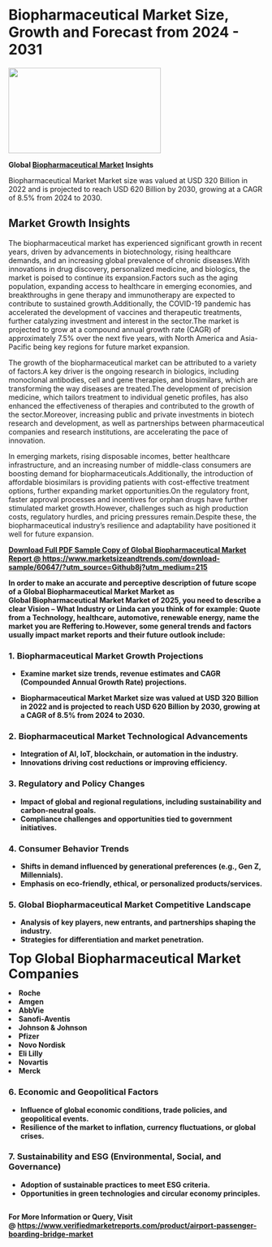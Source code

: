 <H1>Biopharmaceutical Market Size, Growth and Forecast from 2024 - 2031</H1><img class="aligncenter size-medium wp-image-584254" src="https://thirdeyenews.in/wp-content/uploads/2024/09/Global-Market-Research-300x168.jpeg" alt="" width="300" height="168" /><p><strong>Global&nbsp;<a href="https://www.marketsizeandtrends.com/download-sample/60647/?utm_source=Github8j?utm_medium=215">Biopharmaceutical Market</a> Insights</strong></p><p>Biopharmaceutical Market Market size was valued at USD 320 Billion in 2022 and is projected to reach USD 620 Billion by 2030, growing at a CAGR of 8.5% from 2024 to 2030.</p><p><h2>Market Growth Insights</h2> <p>The biopharmaceutical market has experienced significant growth in recent years, driven by advancements in biotechnology, rising healthcare demands, and an increasing global prevalence of chronic diseases.With innovations in drug discovery, personalized medicine, and biologics, the market is poised to continue its expansion.Factors such as the aging population, expanding access to healthcare in emerging economies, and breakthroughs in gene therapy and immunotherapy are expected to contribute to sustained growth.Additionally, the COVID-19 pandemic has accelerated the development of vaccines and therapeutic treatments, further catalyzing investment and interest in the sector.The market is projected to grow at a compound annual growth rate (CAGR) of approximately 7.5% over the next five years, with North America and Asia-Pacific being key regions for future market expansion.</p> <p><strong><a href="#"></a></strong></p> <p>The growth of the biopharmaceutical market can be attributed to a variety of factors.A key driver is the ongoing research in biologics, including monoclonal antibodies, cell and gene therapies, and biosimilars, which are transforming the way diseases are treated.The development of precision medicine, which tailors treatment to individual genetic profiles, has also enhanced the effectiveness of therapies and contributed to the growth of the sector.Moreover, increasing public and private investments in biotech research and development, as well as partnerships between pharmaceutical companies and research institutions, are accelerating the pace of innovation.</p> <p>In emerging markets, rising disposable incomes, better healthcare infrastructure, and an increasing number of middle-class consumers are boosting demand for biopharmaceuticals.Additionally, the introduction of affordable biosimilars is providing patients with cost-effective treatment options, further expanding market opportunities.On the regulatory front, faster approval processes and incentives for orphan drugs have further stimulated market growth.However, challenges such as high production costs, regulatory hurdles, and pricing pressures remain.Despite these, the biopharmaceutical industry’s resilience and adaptability have positioned it well for future expansion.</p> <p><strong><a href="#"></p><p><span class=""><strong>Download Full PDF Sample Copy of Global Biopharmaceutical Market Report</strong> @ <a href="https://www.marketsizeandtrends.com/download-sample/60647/?utm_source=Github8j?utm_medium=215" target="_blank">https://www.marketsizeandtrends.com/download-sample/60647/?utm_source=Github8j?utm_medium=215</a></span></p><p>In order to make an accurate and perceptive description of future scope of a Global&nbsp;Biopharmaceutical Market Market as Global&nbsp;Biopharmaceutical Market Market of 2025, you need to describe a clear Vision &ndash; What Industry or Linda can you think of for example: Quote from a Technology, healthcare, automotive, renewable energy, name the market you are Reffering to.However, some general trends and factors usually impact market reports and their future outlook include:</p><h3>1.&nbsp;<strong>Biopharmaceutical Market Growth Projections</strong></h3><ul><li>Examine market size trends, revenue estimates and CAGR (Compounded Annual Growth Rate) projections.</li><li><p>Biopharmaceutical Market Market size was valued at USD 320 Billion in 2022 and is projected to reach USD 620 Billion by 2030, growing at a CAGR of 8.5% from 2024 to 2030.</p></li></ul><h3>2.&nbsp;<strong>Biopharmaceutical Market Technological Advancements</strong></h3><ul><li>Integration of AI, IoT, blockchain, or automation in the industry.</li><li>Innovations driving cost reductions or improving efficiency.</li></ul><h3>3.&nbsp;<strong>Regulatory and Policy Changes</strong></h3><ul><li>Impact of global and regional regulations, including sustainability and carbon-neutral goals.</li><li>Compliance challenges and opportunities tied to government initiatives.</li></ul><h3>4.&nbsp;<strong>Consumer Behavior Trends</strong></h3><ul><li>Shifts in demand influenced by generational preferences (e.g., Gen Z, Millennials).</li><li>Emphasis on eco-friendly, ethical, or personalized products/services.</li></ul><h3>5.&nbsp;<strong>Global Biopharmaceutical Market Competitive Landscape</strong></h3><ul><li>Analysis of key players, new entrants, and partnerships shaping the industry.</li><li>Strategies for differentiation and market penetration.</li></ul><p data-pm-slice="1 1 []"><span style="color: inherit; font-family: inherit; font-size: 25px;">Top Global Biopharmaceutical Market Companies</span></p><div class="" data-test-id=""><p><li>Roche</li><li> Amgen</li><li> AbbVie</li><li> Sanofi-Aventis</li><li> Johnson & Johnson</li><li> Pfizer</li><li> Novo Nordisk</li><li> Eli Lilly</li><li> Novartis</li><li> Merck</li></p></div><h3>6.&nbsp;<strong>Economic and Geopolitical Factors</strong></h3><ul><li>Influence of global economic conditions, trade policies, and geopolitical events.</li><li>Resilience of the market to inflation, currency fluctuations, or global crises.</li></ul><h3>7.&nbsp;<strong>Sustainability and ESG (Environmental, Social, and Governance)</strong></h3><ul><li>Adoption of sustainable practices to meet ESG criteria.</li><li>Opportunities in green technologies and circular economy principles.</li></ul><h2><strong style="font-size: 14px;">For More Information or Query, Visit @&nbsp;</strong><a style="background-color: #ffffff; font-size: 14px;" href="https://www.marketsizeandtrends.com/report/biopharmaceutical-market/" target="_blank">https://www.verifiedmarketreports.com/product/airport-passenger-boarding-bridge-market</a></h2>